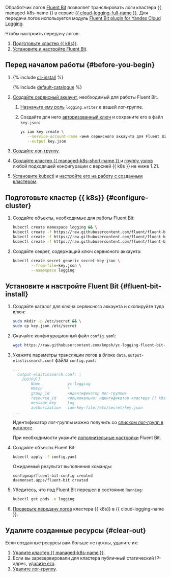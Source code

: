 Обработчик логов [Fluent Bit](https://fluentbit.io/) позволяет транслировать логи кластера {{ managed-k8s-name }} в сервис [{{ cloud-logging-full-name }}](../../logging/). Для передачи логов используется модуль [Fluent Bit plugin for Yandex Cloud Logging](https://github.com/yandex-cloud/fluent-bit-plugin-yandex).

Чтобы настроить передачу логов:

1. [Подготовьте кластер {{ k8s}}](#configure-cluster).
1. [Установите и настройте Fluent Bit](#fluent-bit-install).

## Перед началом работы {#before-you-begin}

1. {% include [cli-install](../../_includes/cli-install.md) %}

    {% include [default-catalogue](../../_includes/default-catalogue.md) %}

1. [Создайте сервисный аккаунт](../../iam/operations/sa/create.md), необходимый для работы Fluent Bit.

    1. [Назначьте ему роль](../../iam/operations/sa/assign-role-for-sa.md) `logging.writer` в вашей лог-группе.
    1. Создайте для него [авторизованный ключ](../../iam/operations/sa/create-access-key.md) и сохраните его в файл `key.json`:

        ```bash
        yc iam key create \
           --service-account-name <имя сервисного аккаунта для Fluent Bit> \
           --output key.json
        ```

1. [Создайте лог-группу](../../logging/operations/create-group.md).

1. [Создайте кластер {{ managed-k8s-short-name }} ](../../managed-kubernetes/operations/kubernetes-cluster/kubernetes-cluster-create.md) и [группу узлов](../../managed-kubernetes/operations/node-group/node-group-create.md) любой подходящей конфигурации с версией {{ k8s }} не ниже 1.21.

1. [Установите kubectl](https://kubernetes.io/docs/tasks/tools/install-kubectl/) и [настройте его на работу с созданным кластером](../../managed-kubernetes/operations/kubernetes-cluster/kubernetes-cluster-get-credetials.md).

## Подготовьте кластер {{ k8s}} {#configure-cluster}

1. Создайте объекты, необходимые для работы Fluent Bit:

    ```bash
    kubectl create namespace logging && \
    kubectl create -f https://raw.githubusercontent.com/fluent/fluent-bit-kubernetes-logging/master/fluent-bit-service-account.yaml && \
    kubectl create -f https://raw.githubusercontent.com/fluent/fluent-bit-kubernetes-logging/master/fluent-bit-role.yaml && \
    kubectl create -f https://raw.githubusercontent.com/fluent/fluent-bit-kubernetes-logging/master/fluent-bit-role-binding.yaml
    ```

1. Создайте секрет, содержащий ключ сервисного аккаунта:

    ```bash
    kubectl create secret generic secret-key-json \
            --from-file=key.json \
            --namespace logging
    ```
## Установите и настройте Fluent Bit {#fluent-bit-install}

1. Создайте каталог для ключа сервисного аккаунта и скопируйте туда ключ:

    ```bash
    sudo mkdir -p /etc/secret && \
    sudo cp key.json /etc/secret
    ```

1. Скачайте конфигурационный файл `config.yaml`:

    ```bash
    wget https://raw.githubusercontent.com/knpsh/yc-logging-fluent-bit-example/main/config.yaml
    ```

1. Укажите параметры трансляции логов в блоке `data.output-elasticsearch.conf` файла `config.yaml`:

    ```yaml
    ...
      output-elasticsearch.conf: |
        [OUTPUT]
            Name            yc-logging
            Match           *
            group_id        <идентификатор лог-группы>
            resource_id     <опционально: идентификатор кластера {{ k8s }}>
            message_key     log
            authorization   iam-key-file:/etc/secret/key.json
    ...
    ```

    Идентификатор лог-группы можно получить со [списком лог-групп в каталоге](../../logging/operations/list.md).

    При необходимости укажите [дополнительные настройки](https://github.com/yandex-cloud/fluent-bit-plugin-yandex#configuration-parameters) Fluent Bit.

1. Создайте объекты Fluent Bit:

    ```bash
    kubectl apply -f config.yaml
    ```

    Ожидаемый результат выполнения команды:

    ```text
    configmap/fluent-bit-config created
    daemonset.apps/fluent-bit created
    ```

1. Убедитесь, что под Fluent Bit перешел в состояние `Running`:

    ```bash
    kubectl get pods -n logging
    ```

1. [Проверьте передачу логов](../../logging/operations/read-logs.md) кластера {{ k8s}} в {{ cloud-logging-name }}.

## Удалите созданные ресурсы {#clear-out}

Если созданные ресурсы вам больше не нужны, удалите их:

1. [Удалите кластер {{ managed-k8s-name }}](../../managed-kubernetes/operations/kubernetes-cluster/kubernetes-cluster-delete.md).
1. Если вы зарезервировали для кластера публичный статический IP-адрес, [удалите его](../../vpc/operations/address-delete.md).
1. [Удалите лог-группу](../../logging/operations/delete-group.md).
